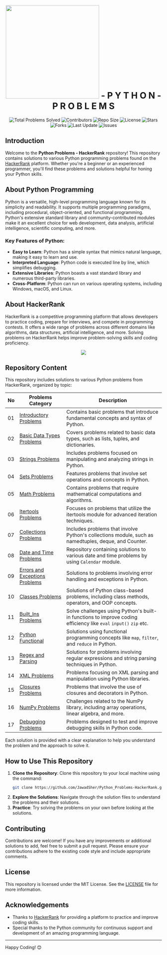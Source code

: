 <h1 align='center'>
    <img width='300px' src='https://www.hackerrank.com/wp-content/uploads/2018/08/hackerrank_logo.png'>
    - P Y T H O N - P R O B L E M S
</h1>

<div align="center">
    <img src="https://img.shields.io/badge/Total%20Problems%20Solved-115%20/%20115-blue?style=flat&logo=python&logoColor=green" alt="Total Problems Solved">
    <img src="https://img.shields.io/github/contributors/JawadSher/Python_Problems-HackerRank?style=flat&logo=github" alt="Contributors">
    <img src="https://img.shields.io/github/repo-size/JawadSher/Python_Problems-HackerRank?style=flat&logo=github" alt="Repo Size">
    <img src="https://img.shields.io/github/license/JawadSher/Python_Problems-HackerRank?style=flat&logo=opensource" alt="License">
    <img src="https://img.shields.io/github/stars/JawadSher/Python_Problems-HackerRank?style=flat&logo=github" alt="Stars">
    <img src="https://img.shields.io/github/forks/JawadSher/Python_Problems-HackerRank?style=flat&logo=github" alt="Forks">
    <img src="https://img.shields.io/badge/update-daily-blue?style=flat&logo=calendar" alt="Last Update">
    <img src="https://img.shields.io/github/issues/JawadSher/Python_Problems-HackerRank?style=flat&logo=github" alt="Issues">
</div>


## Introduction
Welcome to the **Python Problems - HackerRank** repository! This repository contains solutions to various Python programming problems found on the [HackerRank](https://www.hackerrank.com/) platform. Whether you're a beginner or an experienced programmer, you'll find these problems and solutions helpful for honing your Python skills.

## About Python Programming
Python is a versatile, high-level programming language known for its simplicity and readability. It supports multiple programming paradigms, including procedural, object-oriented, and functional programming. Python's extensive standard library and community-contributed modules make it an excellent choice for web development, data analysis, artificial intelligence, scientific computing, and more.

### Key Features of Python:
- **Easy to Learn**: Python has a simple syntax that mimics natural language, making it easy to learn and use.
- **Interpreted Language**: Python code is executed line by line, which simplifies debugging.
- **Extensive Libraries**: Python boasts a vast standard library and numerous third-party libraries.
- **Cross-Platform**: Python can run on various operating systems, including Windows, macOS, and Linux.

## About HackerRank
HackerRank is a competitive programming platform that allows developers to practice coding, prepare for interviews, and compete in programming contests. It offers a wide range of problems across different domains like algorithms, data structures, artificial intelligence, and more. Solving problems on HackerRank helps improve problem-solving skills and coding proficiency.
<p align='center'><img src='https://cdn.dribbble.com/users/1771471/screenshots/14108349/media/0d446f06dbc6f204fdcb138902df65c9.gif'></p>

## Repository Content
This repository includes solutions to various Python problems from HackerRank, organized by topic:

| No | Problems Category | Description |
|---|---|---|
| 01 | [Introductory Problems](https://github.com/JawadSher/Python_Problems-HackerRank/tree/main/01%20-%20Introductory%20Problems) |Contains basic problems that introduce fundamental concepts and syntax of Python. |
| 02 | [Basic Data Types Problems](https://github.com/JawadSher/Python_Problems-HackerRank/tree/main/02%20-%20Basic%20Data%20Types%20Problems) |Covers problems related to basic data types, such as lists, tuples, and dictionaries.|
| 03 | [Strings Problems](https://github.com/JawadSher/Python_Problems-HackerRank/tree/main/03%20-%20Strings%20Problems) |Includes problems focused on manipulating and analyzing strings in Python.|
| 04 | [Sets Problems](https://github.com/JawadSher/Python_Problems-HackerRank/tree/main/04%20-%20Sets%20Problems) |Features problems that involve set operations and concepts in Python.|
| 05 | [Math Problems](https://github.com/JawadSher/Python_Problems-HackerRank/tree/main/05%20-%20Math%20Problems) |Contains problems that require mathematical computations and algorithms.|
| 06 | [Itertools Problems](https://github.com/JawadSher/Python_Problems-HackerRank/tree/main/06%20-%20Itertools%20Problems) |Focuses on problems that utilize the itertools module for advanced iteration techniques.|
| 07 | [Collections Problems](https://github.com/JawadSher/Python_Problems-HackerRank/tree/main/07%20-%20Collections%20Problems) |Includes problems that involve Python's collections module, such as namedtuples, deque, and Counter.|
| 08 | [Date and Time Problems](https://github.com/JawadSher/Python-Problems-Solutions-HackerRank/tree/main/08%20-%20Date%20and%20Time%20Problems) | Repository containing solutions to various date and time problems by using `Calendar` module.|
| 09 | [Errors and Exceptions Problems](https://github.com/JawadSher/Python-Problems-Solutions-HackerRank/tree/main/09%20-%20Errors%20and%20Exceptions%20Problems) | Solutions to problems involving error handling and exceptions in Python.
| 10 | [Classes Problems](https://github.com/JawadSher/Python-Problems-Solutions-HackerRank/tree/main/10%20-%20Classes%20Problems) | Solutions of Python class-based problems, including class methods, operators, and OOP concepts.
| 11 | [Built_Ins Problems](https://github.com/JawadSher/Python-Problems-Solutions-HackerRank/tree/main/11%20-%20Built_Ins%20Problems) | Solve challenges using Python's built-in functions to improve coding efficiency like `eval` `input()` `zip` etc. |
| 12 | [Python Functional](https://github.com/JawadSher/Python-Problems-Solutions-HackerRank/tree/main/12%20-%20Python%20Functional) | Solutions using functional programming concepts like `map`, `filter`, and `reduce` in Python. |
| 13 | [Regex and Parsing](https://github.com/JawadSher/Python-Problems-Solutions-HackerRank/tree/main/13%20-%20Regex%20and%20Parsing) | Solutions for problems involving regular expressions and string parsing techniques in Python. | 
| 14  | [XML Problems](https://github.com/JawadSher/Python-Problems-Solutions-HackerRank/tree/main/14%20-%20XML%20Problems) | Problems focusing on XML parsing and manipulation using Python libraries.| 
| 15  | [Closures Problems](https://github.com/JawadSher/Python-Problems-Solutions-HackerRank/tree/main/15%20-%20Closures%20and%20Decorators) | Problems that involve the use of closures and decorators in Python. | 
| 16  | [NumPy Problems](https://github.com/JawadSher/Python-Problems-Solutions-HackerRank/tree/main/16%20-%20NumPy%20Problems) | Challenges related to the NumPy library, including array operations, linear algebra, and more. |  
| 17  | [Debugging Problems](https://github.com/JawadSher/Python-Problems-Solutions-HackerRank/tree/main/17%20-%20Debugging) | Problems designed to test and improve debugging skills in Python code.| 



Each solution is provided with a clear explanation to help you understand the problem and the approach to solve it.

## How to Use This Repository
1. **Clone the Repository**: Clone this repository to your local machine using the command:
    ```sh
    git clone https://github.com/JawadSher/Python_Problems-HackerRank.git
    ```
2. **Explore the Solutions**: Navigate through the solution files to understand the problems and their solutions.
3. **Practice**: Try solving the problems on your own before looking at the solutions.

## Contributing
Contributions are welcome! If you have any improvements or additional solutions to add, feel free to submit a pull request. Please ensure your contributions adhere to the existing code style and include appropriate comments.

## License
This repository is licensed under the MIT License. See the [LICENSE](LICENSE) file for more information.

## Acknowledgements
- Thanks to [HackerRank](https://www.hackerrank.com/) for providing a platform to practice and improve coding skills.
- Special thanks to the Python community for continuous support and development of an amazing programming language.

---

Happy Coding! 😊


